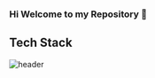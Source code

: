 ### Hi Welcome to my Repository 👋

## Tech Stack
![header](https://capsule-render.vercel.app/api?type=wave&color=auto&height=300&section=header&text=ㄴㅇㄹㄴㅇㄹㅇㄴ&fontSize=90)
